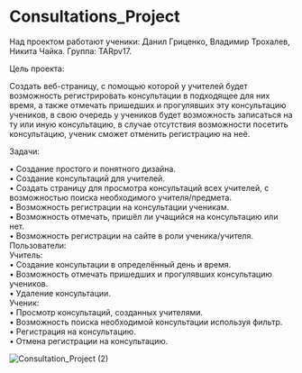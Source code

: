 # Consultations_Project
Над проектом работают ученики: Данил Гриценко, Владимир Трохалев, Никита Чайка.
Группа: TARpv17.

Цель проекта:

Создать веб-страницу, с помощью которой у учителей будет возможность регистрировать консультации в подходящее для них время, а также отмечать пришедших и прогулявших эту консультацию учеников, в свою очередь у учеников будет возможность записаться на ту или иную консультацию, в случае отсутствия возможности посетить консультацию, ученик сможет отменить регистрацию на неё.

Задачи:

• Создание простого и понятного дизайна.<br/>
•	Создание консультаций для учителей.<br/>
• Создать страницу для просмотра консультаций всех учителей, с возможностью поиска необходимого учителя/предмета.<br/>
•	Возможность регистрации на консультации ученикам.<br/>
•	Возможность отмечать, пришёл ли учащийся на консультацию или нет.<br/>
• Возможность регистрации на сайте в роли ученика/учителя.<br/>
Пользователи:<br/>
Учитель:<br/>
• Создание консультации в определённый день и время.<br/>
• Возможность отмечать пришедших и прогулявших консультацию учеников.<br/>
• Удаление консультации.<br/>
Ученик:<br/>
• Просмотр консультаций, созданных учителями.<br/>
• Возможность поиска необходимой консультации используя фильтр.<br/>
• Регистрация на консультацию.<br/>
• Отмена регистрации на консультацию.<br/>





![Consultation_Project (2)](https://user-images.githubusercontent.com/50131158/65950750-5d431880-e447-11e9-9952-2376eb4628c0.png)
